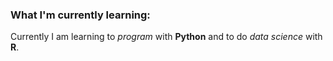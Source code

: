 ### What I'm currently learning:
Currently I am learning to *program* with __Python__ and to do _data science_ with **R**. 
